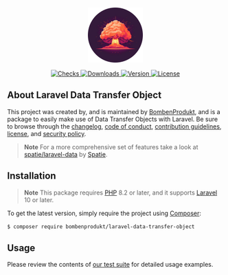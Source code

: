 <p align="center">
    <a href="https://bombenprodukt.com" target="_blank">
        <img src="https://raw.githubusercontent.com/BombenProdukt/assets/main/logo-text.svg" width="128" alt="BombenProdukt Logo" />
    </a>
</p>

<p align="center">
    <a href="https://github.com/BombenProdukt/laravel-data-transfer-object/actions">
        <img src="https://badge.sh/github/check-runs/BombenProdukt/laravel-data-transfer-object" alt="Checks" />
    </a>
    <a href="https://packagist.org/packages/bombenprodukt/laravel-data-transfer-object">
        <img src="https://badge.sh/packagist/downloads/BombenProdukt/laravel-data-transfer-object" alt="Downloads" />
    </a>
    <a href="https://packagist.org/packages/bombenprodukt/laravel-data-transfer-object">
        <img src="https://badge.sh/packagist/version/BombenProdukt/laravel-data-transfer-object" alt="Version" />
    </a>
    <a href="https://packagist.org/packages/bombenprodukt/laravel-data-transfer-object">
        <img src="https://badge.sh/packagist/license/BombenProdukt/laravel-data-transfer-object" alt="License" />
    </a>
</p>

## About Laravel Data Transfer Object

This project was created by, and is maintained by [BombenProdukt](https://github.com/BombenProdukt), and is a package to easily make use of Data Transfer Objects with Laravel. Be sure to browse through the [changelog](CHANGELOG.md), [code of conduct](.github/CODE_OF_CONDUCT.md), [contribution guidelines](.github/CONTRIBUTING.md), [license](LICENSE), and [security policy](.github/SECURITY.md).

> **Note**
> For a more comprehensive set of features take a look at [spatie/laravel-data](https://github.com/spatie/laravel-data) by [Spatie](https://github.com/sponsors/spatie).

## Installation

> **Note**
> This package requires [PHP](https://www.php.net/) 8.2 or later, and it supports [Laravel](https://laravel.com/) 10 or later.

To get the latest version, simply require the project using [Composer](https://getcomposer.org/):

```bash
$ composer require bombenprodukt/laravel-data-transfer-object
```

## Usage

Please review the contents of [our test suite](/tests) for detailed usage examples.
